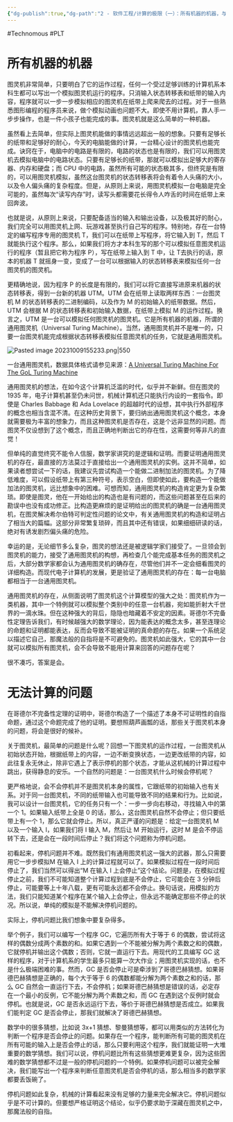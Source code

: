 ```yaml
---
{"dg-publish":true,"dg-path":"2 - 软件工程/计算的极限（一）：所有机器的机器，与无法计算的问题.md","permalink":"/2 - 软件工程/计算的极限（一）：所有机器的机器，与无法计算的问题/","created":"2023-10-09T15:49:46.000+08:00","updated":"2024-12-31T10:05:18.000+08:00"}
---
```


#Technomous #PLT 

# 所有机器的机器

图灵机非常简单，只要明白了它的运作过程，任何一个受过足够训练的计算机系本科生都可以写出一个模拟图灵机运行的程序。只消输入状态转移表和纸带的输入内容，程序就可以一步一步模拟相应的图灵机在纸带上爬来爬去的过程。对于一些熟悉图形编程的程序员来说，做个模拟动画也问题不大。即使不用计算机，靠人手一步步操作，也是一件小孩子也能完成的事。图灵机就是这么简单的一种机器。

虽然看上去简单，但实际上图灵机能做的事情远远超出一般的想象。只要有足够长的纸带和足够好的耐心，今天的电脑能做的计算，一台精心设计的图灵机也能完成。诀窍在于，电脑中的电路是有限的，电路的状态也是有限的，我们可以用图灵机去模拟电脑中的电路状态。只要有足够长的纸带，那就可以模拟出足够大的寄存器、内存和硬盘；而 CPU 中的电路，虽然所有可能的状态极其多，但终究是有限的，可以用图灵机模拟，虽然这台图灵机的状态转移表将会有着令人头痛的大小，以及令人偏头痛的复杂程度。但是，从原则上来说，用图灵机模拟一台电脑是完全可能的，虽然每次“读写内存”时，读写头都需要花长得令人咋舌的时间在纸带上来回奔波。

也就是说，从原则上来说，只要配备适当的输入和输出设备，以及极其好的耐心，我们完全可以用图灵机上网、玩游戏甚至执行自己写的程序。特别地，存在一台特定的编写程序专用的图灵机 T，我们可以在纸带上写程序，将它输入到 T，然后 T 就能执行这个程序。那么，如果我们将方才本科生写的那个可以模拟任意图灵机运行的程序（暂且把它称为程序 P），写在纸带上输入到 T 中，让 T去执行的话，原本的机器 T 就摇身一变，变成了一台可以根据输入的状态转移表来模拟任何一台图灵机的图灵机。

更精确地说，因为程序 P 的长度是有限的，我们可以将它直接写进原来机器的状态转移表，得到一台新的机器 UTM。UTM 会在纸带上读取两样东西：一台图灵机 M 的状态转移表的二进制编码，以及作为 M 的初始输入的纸带数据。然后，UTM 会根据 M 的状态转移表和初始输入数据，在纸带上模拟 M 的运作过程。换言之，UTM 是一台可以模拟任何图灵机的图灵机。它是所有机器的机器，所谓的通用图灵机（Universal Turing Machine）。当然，通用图灵机并不是唯一的，只要一台图灵机能完成根据状态转移表模拟任意图灵机的任务，它就是通用图灵机。

![Pasted image 20231009155233.png|550](/img/user/0.Asset/resource/Pasted%20image%2020231009155233.png)

一台通用图灵机，数据具体格式请参见来源：[A Universal Turing Machine For The GoL Turing Machine](http://rendell-attic.org/gol/utm/utmprog.htm)

通用图灵机的想法，在如今这个计算机泛滥的时代，似乎并不新鲜。但在图灵的 1935 年，电子计算机甚至仍未问世，机械计算机还只能执行内设的一套指令。即使是 Charles Babbage 和 Ada Lovelace 的超越时代的设想，其中执行外部程序的概念也相当含混不清。在这种历史背景下，要归纳出通用图灵机这个概念，本身就需要极为丰富的想象力，而且这种图灵机是否存在，这是个远非显然的问题。而图灵不仅设想到了这个概念，而且正确地判断出它的存在性，这需要何等非凡的直觉！

但单纯的直觉终究不能令人信服，数学家讲究的是逻辑和证明。而要证明通用图灵机的存在，最直接的方法莫过于直接给出一个通用图灵机的实例。这并不简单，如果读者想尝试一下的话，我建议先尝试构造一个能做二进制加法的图灵机。为了降低难度，可以假设纸带上有第三种符号，表示空白，但即使如此，要构造一个能做加法的图灵机，远比想象中的困难。可想而知，通用图灵机的构造肯定更为复杂繁琐。即使是图灵，他在一开始给出的构造也是有问题的，而这些问题甚至在后来的勘误中也没有成功修正。比构造更麻烦的是证明给出的图灵机的确是一台通用图灵机，在图灵解决希尔伯特可判定性问题的论文中，有关通用图灵机的构造和证明占了相当大的篇幅。这部分非常繁复琐碎，而且其中还有错误，如果细细研读的话，绝对有诱发剧烈偏头痛的危险。

幸运的是，无论细节多么复杂，图灵的想法还是被逻辑学家们接受了。一旦领会到图灵机的能力，接受了通用图灵机的构想，再检查几个能完成基本任务的图灵机之后，大部分数学家都会认为通用图灵机的确存在，尽管他们并不一定会细看图灵的详细构造。而现代电子计算机的发展，更是验证了通用图灵机的存在：每一台电脑都相当于一台通用图灵机。

通用图灵机的存在，从侧面说明了图灵机这个计算模型的强大之处：图灵机作为一类机器，其中一个特例就可以模拟整个类别中的任意一台机器，宛如能折射大千世界的一滴水珠。但在这种强大的背后，隐隐也暗藏着不安定的因素。哥德尔不完备性定理告诉我们，有时候越强大的数学理论，因为能表达的概念太多，甚至连理论的命题和证明都能表达，反而会导致不能被证明的真命题的存在。如果一个系统足以描述它自己，那魔法般的自指将是不可避免的。图灵机如此强大，它的其中一台就可以模拟所有图灵机，会不会导致不能用计算来回答的问题存在呢？

很不凑巧，答案是会。

# 无法计算的问题

在哥德尔不完备性定理的证明中，哥德尔构造了一个描述了本身不可证明性的自指命题，通过这个命题完成了他的证明。要想照葫芦画瓢的话，那些关于图灵机本身的问题，将会是很好的候补。

关于图灵机，最简单的问题是什么呢？回想一下图灵机的运作过程，一台图灵机从初始状态开始，根据纸带上的内容，一边不断变换状态，一边更改纸带的内容，如此往复永无休止，除非它遇上了表示停机的那个状态，才能从这机械的计算过程中跳出，获得静息的安乐。一个自然的问题是：一台图灵机什么时候会停机呢？

更严格地说，会不会停机并不是图灵机本身的属性，它跟纸带的初始输入也有关系。对于同一台图灵机，不同的纸带输入也可能导致不同的结果和行为。比如说，我可以设计一台图灵机，它的任务只有一个：一步一步向右移动，寻找输入中的第一个 1。如果输入纸带上全是 0 的话，那么，这台图灵机自然不会停止；但只要纸带上有一个 1，那么它就会停止。所以，真正严谨的问题是：给定一台图灵机 M 以及一个输入 I，如果我们将 I 输入 M，然后让 M 开始运行，这时 M 是会不停运转下去，还是会在一段时间后停止？我们将这个问题称为停机问题。

初看起来，停机问题并不难。既然我们有通用图灵机这一强大的武器，那么只需要用它一步步模拟M 在输入 I 上的计算过程就可以了。如果模拟过程在一段时间后停止了，我们当然可以得出“M 在输入 I 上会停止”这个结论。问题是，在模拟过程停止之前，我们不可能知道整个计算过程到底是不会停止，它可能会在 3 分钟后停止，可能要等上十年八载，更有可能永远都不会停止。换句话说，用模拟的方法，我们只能知道某个程序在某个输入上会停止，但永远不能确定那些不停止的状况。所以说，单纯的模拟是不能解决停机问题的。

实际上，停机问题比我们想象中要复杂得多。

举个例子，我们可以编写一个程序 GC，它遍历所有大于等于 6 的偶数，尝试将这样的偶数分成两个素数的和。如果它遇到一个不能被分解为两个素数之和的偶数，它就停机并输出这个偶数；否则，它就一直运行下去。用现代的工具编写 GC 这样的程序，对于计算机系的学生最多只能算一次大作业；用图灵机实现的话，也不是什么极端困难的事。然而，GC 是否会停止可是牵涉到了哥德巴赫猜想。如果哥德巴赫猜想是正确的，每个大于等于 6 的偶数都能分解为两个素数之和的话，那么 GC 自然会一直运行下去，不会停机；如果哥德巴赫猜想是错误的话，必定存在一个最小的反例，它不能分解为两个素数之和，而 GC 在遇到这个反例时就会停机。也就是说，GC 是否永远运行下去，等价于哥德巴赫猜想是否成立。如果我们能判定 GC 是否会停止，那我们就解决了哥德巴赫猜想。

数学中的很多猜想，比如说 3x+1 猜想、黎曼猜想等，都可以用类似的方法转化为判断一个程序是否会停止的问题。如果存在一个程序，能判断所有可能的图灵机在所有可能的输入上是否会停止的话，那么只要利用这个程序，我们就能证明一大堆重要的数学猜想。我们可以说，停机问题比所有这些猜想更难更复杂，因为这些困难的数学猜想都不过是一般的停机问题的一个特例。如果停机问题可以被完全解决，我们能写出一个程序来判断任意图灵机是否会停机的话，那么相当多的数学家都要丢饭碗了。

停机问题如此复杂，机械的计算看起来没有足够的力量来完全解决它。停机问题似乎是不可计算的。但要想严格证明这个结论，似乎仍要求助于深藏在图灵机之中，那魔法般的自指。